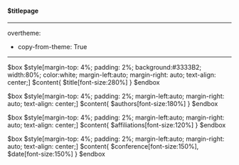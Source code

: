 #### $titlepage
---
overtheme:
  - copy-from-theme: True
---

$box
$style[margin-top: 4%; padding: 2%; background:#3333B2; width:80%; color:white; margin-left:auto; margin-right: auto; text-align: center;]
$content{
$title[font-size:280%]
}
$endbox

$box
$style[margin-top: 4%; padding: 2%; margin-left:auto; margin-right: auto; text-align: center;]
$content{
$authors[font-size:180%]
}
$endbox

$box
$style[margin-top: 4%; padding: 2%; margin-left:auto; margin-right: auto; text-align: center;]
$content{
$affiliations[font-size:120%]
}
$endbox

$box
$style[margin-top: 4%; padding: 2%; margin-left:auto; margin-right: auto; text-align: center;]
$content{
$conference[font-size:150%],
$date[font-size:150%]
}
$endbox
